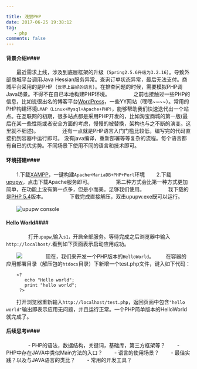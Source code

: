 ```yaml
---

title: 浅尝PHP
date: 2017-06-25 19:38:12
tag:
   - php
comments: false
---
```


#### 背景介绍####

　　最近需求上线，涉及到底层框架的升级（`Spring2.5.6升级为3.2.16`）。导致外部商城平台调用Java Hessian服务异常。查询订单状态异常，最后无法支付。商城平台采用的是PHP（`世界上最好的语言`）。在排查问题的时候，需要模拟PHP调Java场景。不得不在自已本地构建PHP环境。
　　
　　之前也接触过一些PHP的信息，比如说很出名的博客平台[WordPress](https://cn.wordpress.org/)，一些YY网站（嘿嘿~~~~）。常用的PHP构建环境`LMAP（Linux+Mysql+Apache+PHP）`，能够帮助我们快速迭代出一个站点。在互联网的初期，很多站点都是采用PHP开发的，比如淘宝商城的第一版(最后在某一些性能或者安全方面的考虑，慢慢的被替换，架构也与之不断的演变。这里就不细述)。
　　
　　还有一点就是PHP语言入门门槛比较低，编写完的代码直接扔到容器中运行即可。 没有java编译，重新部署等等复杂的流程。每个语言都有自已的优劣势。不同场景下使用不同的语言和技术即可。

#### 环境搭建####

　　1.下载[XAMPP](https://www.apachefriends.org/zh_cn/index.html)，一键构建`Apache+MariaDB+PHP+Perl`环境
　　2.下载[upupw](http://www.upupw.net/)，点击下载Apache服务即可。
　　
　　第二种方式会比第一种方式更加简单，在功能上没有第一点多，但是小而美。足够我们使用。
　　
　　我下载的是[PHP 5.4](UPUPW_NP5.4-1511.7z)版本。
　　
　　下载完成直接解压，双击upupw.exe既可以运行。

　　![upupw console](http://ore2d9chp.bkt.clouddn.com/upupw_console.png)
　　

#### Hello World####
　　
　　打开`upupw`,输入`s1，`开启全部服务。等待完成之后浏览器中输入`http://localhost/`.看到如下页面表示启动应用成功。

　　![](http://ore2d9chp.bkt.clouddn.com/upupw_index.png)
　　
　　现在，我们来开发一个PHP版本的`HelloWorld`。
　　在容器的应用部署目录（解压包的`htdocs`目录）下新增一个test.php文件，键入如下代码：
```
	<?  
	   echo "Hello world";
	   print "hello world";
	 ?>
```
　　打开浏览器重新输入`http://localhost/test.php`，返回页面中包含`"hello world"`输出即表示应用无问题，并且运行正常。一个PHP简单版本的HelloWorld就完成了。
　　
#### 后续思考####
　　
　　- PHP的语法，数据结构，关键词，基础库，第三方框架等？
　　- PHP中存在JAVA中类似Main方法的入口？
　　- 语言的使用场景？
　　- 最佳实践？以及与JAVA语言的类比？
　　- 常用的开发工具？
　　

	
	 

